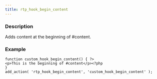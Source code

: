```yaml
---
title: rtp_hook_begin_content
---
```


### Description


Adds content at the beginning of #content.


### Example



    
    function custom_hook_begin_content() { ?>
    <p>This is the beginning of #content</p><?php
    }
    add_action( 'rtp_hook_begin_content', 'custom_hook_begin_content' );
